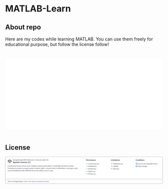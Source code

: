 # MATLAB-Learn
## About repo
Here are my codes while learning MATLAB. You can use them freely for educational purpose, but follow the license follow!
<h1 align="center">
  <img src="https://github.com/GeorgeDong32/Public-Resources/blob/main/ML_License.svg">
<h1>

## License

<img src="https://github.com/GeorgeDong32/MATLAB-Learn/blob/main/MATLAB-Learn_License.png">

